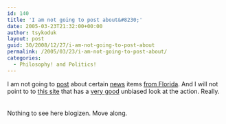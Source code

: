 ```yaml
---
id: 140
title: 'I am not going to post about&#8230;'
date: 2005-03-23T21:32:00+00:00
author: tsykoduk
layout: post
guid: 30/2008/12/27/i-am-not-going-to-post-about
permalink: /2005/03/23/i-am-not-going-to-post-about/
categories:
  - Philosophy! and Politics!
---
```

<p>I am not going to <a href=http://www.danray.net/2005/03/19/terry-schiavo-case-gets-even-more-surreal>post</a> about certain <a href=http://civilliberty.about.com/cs/humaneuthinasia/a/bgTerry.htm>news</a> items <a href=http://pastordan.dailykos.com/story/2005/3/22/194615/400>from Florida</a>. And I will not point to to <a href=http://abstractappeal.com/schiavo/infopage.html>this site</a> that has a <a href=http://abstractappeal.com/schiavo/WolfsonReport.pdf>very good</a> unbiased look at the action. Really.<br /><br /><br />Nothing to see here blogizen. Move along.</p>